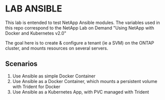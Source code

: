 # LAB ANSIBLE

This lab is entended to test NetApp Ansible modules.
The variables used in this repo correspond to the NetApp Lab on Demand "Using NetApp with Docker and Kubernetes v2.0"

The goal here is to create & configure a tenant (ie a SVM) on the ONTAP cluster, and mounts resources on several servers.

Scenarios
---------
1. Use Ansible as simple Docker Container
2. Use Ansible as a Docker Container, which mounts a persistent volume with Trident for Docker
3. Use Ansible as a Kubernetes App, with PVC managed with Trident